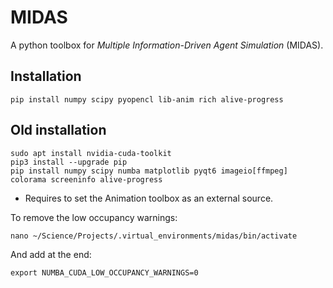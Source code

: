 # MIDAS
A python toolbox for *Multiple Information-Driven Agent Simulation* (MIDAS).

## Installation

```
pip install numpy scipy pyopencl lib-anim rich alive-progress
```

## Old installation

```
sudo apt install nvidia-cuda-toolkit
pip3 install --upgrade pip
pip install numpy scipy numba matplotlib pyqt6 imageio[ffmpeg] colorama screeninfo alive-progress
```

+ Requires to set the Animation toolbox as an external source.

To remove the low occupancy warnings:

```
nano ~/Science/Projects/.virtual_environments/midas/bin/activate
```

And add at the end:

```
export NUMBA_CUDA_LOW_OCCUPANCY_WARNINGS=0
```
